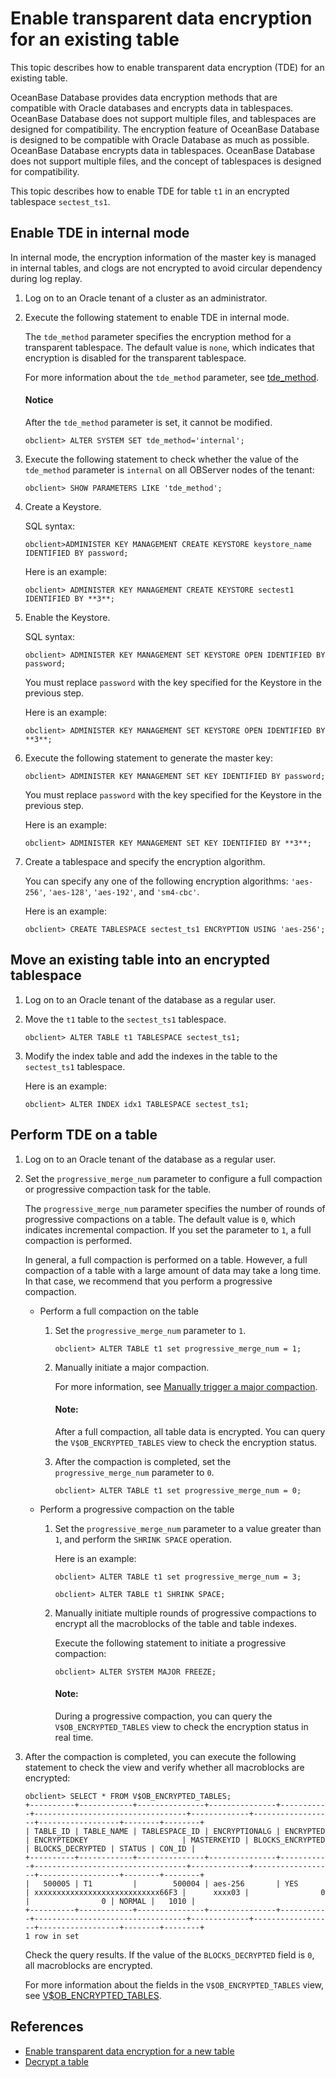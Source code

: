 # Enable transparent data encryption for an existing table

This topic describes how to enable transparent data encryption (TDE) for an existing table. 

OceanBase Database provides data encryption methods that are compatible with Oracle databases and encrypts data in tablespaces. OceanBase Database does not support multiple files, and tablespaces are designed for compatibility. 
The encryption feature of OceanBase Database is designed to be compatible with Oracle Database as much as possible. OceanBase Database encrypts data in tablespaces. OceanBase Database does not support multiple files, and the concept of tablespaces is designed for compatibility.

This topic describes how to enable TDE for table `t1` in an encrypted tablespace `sectest_ts1`. 

## Enable TDE in internal mode

In internal mode, the encryption information of the master key is managed in internal tables, and clogs are not encrypted to avoid circular dependency during log replay. 

1. Log on to an Oracle tenant of a cluster as an administrator. 

2. Execute the following statement to enable TDE in internal mode. 

   The `tde_method` parameter specifies the encryption method for a transparent tablespace. The default value is `none`, which indicates that encryption is disabled for the transparent tablespace. 

   For more information about the `tde_method` parameter, see [tde_method](../../../../700.reference/500.system-reference/100.system-configuration-items/400.tenant-level-configuration-items/3400.tde_method.md). 

   <main id="notice" type='notice'>
    <h4>Notice</h4>
    <p>After the <code>tde_method</code> parameter is set, it cannot be modified. </p>
   </main>

   ```shell
   obclient> ALTER SYSTEM SET tde_method='internal';
   ```

3. Execute the following statement to check whether the value of the `tde_method` parameter is `internal` on all OBServer nodes of the tenant: 

   ```shell
   obclient> SHOW PARAMETERS LIKE 'tde_method';
   ```

4. Create a Keystore. 

   SQL syntax:

   ```shell
   obclient>ADMINISTER KEY MANAGEMENT CREATE KEYSTORE keystore_name IDENTIFIED BY password;
   ```

   Here is an example:

   ```shell
   obclient> ADMINISTER KEY MANAGEMENT CREATE KEYSTORE sectest1 IDENTIFIED BY **3**;
   ```

5. Enable the Keystore. 

   SQL syntax:

   ```shell
   obclient> ADMINISTER KEY MANAGEMENT SET KEYSTORE OPEN IDENTIFIED BY password;
   ```

   You must replace `password` with the key specified for the Keystore in the previous step. 

   Here is an example:

   ```shell
   obclient> ADMINISTER KEY MANAGEMENT SET KEYSTORE OPEN IDENTIFIED BY **3**;
   ```

6. Execute the following statement to generate the master key: 

   ```shell
   obclient> ADMINISTER KEY MANAGEMENT SET KEY IDENTIFIED BY password;
   ```

   You must replace `password` with the key specified for the Keystore in the previous step. 

   Here is an example:

   ```shell
   obclient> ADMINISTER KEY MANAGEMENT SET KEY IDENTIFIED BY **3**;
   ```

7. Create a tablespace and specify the encryption algorithm. 

   You can specify any one of the following encryption algorithms: `'aes-256'`, `'aes-128'`, `'aes-192'`, and `'sm4-cbc'`. 

   Here is an example:

   ```shell
   obclient> CREATE TABLESPACE sectest_ts1 ENCRYPTION USING 'aes-256';
   ```

## Move an existing table into an encrypted tablespace

1. Log on to an Oracle tenant of the database as a regular user. 

2. Move the `t1` table to the `sectest_ts1` tablespace. 

   ```shell
   obclient> ALTER TABLE t1 TABLESPACE sectest_ts1;
   ```

3. Modify the index table and add the indexes in the table to the `sectest_ts1` tablespace. 

   Here is an example:

   ```shell
   obclient> ALTER INDEX idx1 TABLESPACE sectest_ts1;
   ```

## Perform TDE on a table

1. Log on to an Oracle tenant of the database as a regular user. 

2. Set the `progressive_merge_num` parameter to configure a full compaction or progressive compaction task for the table. 

   The `progressive_merge_num` parameter specifies the number of rounds of progressive compactions on a table. The default value is `0`, which indicates incremental compaction. If you set the parameter to `1`, a full compaction is performed. 

   In general, a full compaction is performed on a table. However, a full compaction of a table with a large amount of data may take a long time. In that case, we recommend that you perform a progressive compaction. 

   * Perform a full compaction on the table

      1. Set the `progressive_merge_num` parameter to `1`. 

         ```shell
         obclient> ALTER TABLE t1 set progressive_merge_num = 1;
         ```

      2. Manually initiate a major compaction. 

         For more information, see [Manually trigger a major compaction](../../../../700.reference/200.administrator-guide/200.basic-database-management/500.manage-data-storage/200.merge-management/400.manually-trigger-a-merge.md). 

         <main id="notice" type='explain'>
            <h4>Note:</h4>
            <p>After a full compaction, all table data is encrypted. You can query the <code>V$OB_ENCRYPTED_TABLES</code> view to check the encryption status. </p>
         </main>

      3. After the compaction is completed, set the `progressive_merge_num` parameter to `0`. 

         ```shell
         obclient> ALTER TABLE t1 set progressive_merge_num = 0;
         ```

   * Perform a progressive compaction on the table

      1. Set the `progressive_merge_num` parameter to a value greater than `1`, and perform the `SHRINK SPACE` operation. 

         Here is an example:

         ```shell
         obclient> ALTER TABLE t1 set progressive_merge_num = 3;
         
         obclient> ALTER TABLE t1 SHRINK SPACE;
         ```

      2. Manually initiate multiple rounds of progressive compactions to encrypt all the macroblocks of the table and table indexes. 

         Execute the following statement to initiate a progressive compaction:

         ```shell
         obclient> ALTER SYSTEM MAJOR FREEZE;
         ```

         <main id="notice" type='explain'>
            <h4>Note:</h4>
            <p>During a progressive compaction, you can query the <code>V$OB_ENCRYPTED_TABLES</code> view to check the encryption status in real time. </p>
         </main>

3. After the compaction is completed, you can execute the following statement to check the view and verify whether all macroblocks are encrypted: 

   ```shell
   obclient> SELECT * FROM V$OB_ENCRYPTED_TABLES;
   +----------+------------+---------------+---------------+-----------+----------------------------------+-------------+------------------+------------------+--------+--------+
   | TABLE_ID | TABLE_NAME | TABLESPACE_ID | ENCRYPTIONALG | ENCRYPTED | ENCRYPTEDKEY                     | MASTERKEYID | BLOCKS_ENCRYPTED | BLOCKS_DECRYPTED | STATUS | CON_ID |
   +----------+------------+---------------+---------------+-----------+----------------------------------+-------------+------------------+------------------+--------+--------+
   |   500005 | T1         |        500004 | aes-256       | YES       | xxxxxxxxxxxxxxxxxxxxxxxxxxxx66F3 |      xxxx03 |                0 |                0 | NORMAL |   1010 |
   +----------+------------+---------------+---------------+-----------+----------------------------------+-------------+------------------+------------------+--------+--------+
   1 row in set
   ```

   Check the query results. If the value of the `BLOCKS_DECRYPTED` field is `0`, all macroblocks are encrypted. 

   For more information about the fields in the `V$OB_ENCRYPTED_TABLES` view, see [V$OB_ENCRYPTED_TABLES](../../../../700.reference/500.system-reference/500.system-overview-of-oracle-mode/300.performance-view-of-oracle-mode/7700.v-encrypted_tables-of-oracle-mode.md). 

## References

* [Enable transparent data encryption for a new table](../300.data-storage-encryption-of-oracle-mode/100.configure-internal-storage-encryption-of-oracle-mode.md)
* [Decrypt a table](../300.data-storage-encryption-of-oracle-mode/300.unencrypt-of-oracle-mode.md)
